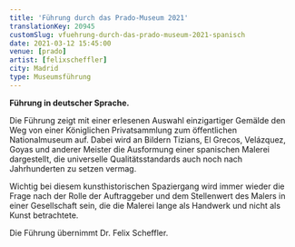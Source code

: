 ```yaml
---
title: 'Führung durch das Prado-Museum 2021'
translationKey: 20945
customSlug: vfuehrung-durch-das-prado-museum-2021-spanisch
date: 2021-03-12 15:45:00
venue: [prado]
artist: [felixscheffler]
city: Madrid
type: Museumsführung
---
```


<strong>Führung in deutscher Sprache.</strong>

Die Führung zeigt mit einer erlesenen Auswahl einzigartiger Gemälde den Weg von einer Königlichen Privatsammlung zum öffentlichen Nationalmuseum auf. Dabei wird an Bildern Tizians, El Grecos, Velázquez, Goyas und anderer Meister die Ausformung einer spanischen Malerei dargestellt, die universelle Qualitätsstandards auch noch nach Jahrhunderten zu setzen vermag.

Wichtig bei diesem kunsthistorischen Spaziergang wird immer wieder die Frage nach der Rolle der Auftraggeber und dem Stellenwert des Malers in einer Gesellschaft sein, die die Malerei lange als Handwerk und nicht als Kunst betrachtete.

Die Führung übernimmt Dr. Felix Scheffler.
